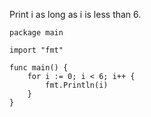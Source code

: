 Print i as long as i is less than 6.

    package main
    
    import "fmt"
    
    func main() {
        for i := 0; i < 6; i++ {
            fmt.Println(i)
        }
    }
